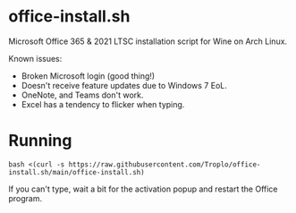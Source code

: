 # office-install.sh
Microsoft Office 365 &amp; 2021 LTSC installation script for Wine on Arch Linux.

Known issues:
- Broken Microsoft login (good thing!)
- Doesn't receive feature updates due to Windows 7 EoL.
- OneNote, and Teams don't work.
- Excel has a tendency to flicker when typing.

# Running
```
bash <(curl -s https://raw.githubusercontent.com/Troplo/office-install.sh/main/office-install.sh)
```

If you can't type, wait a bit for the activation popup and restart the Office program.
